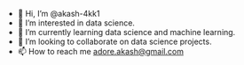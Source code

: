 - 👋 Hi, I’m @akash-4kk1
- 👀 I’m interested in data science.
- 🌱 I’m currently learning data science and machine learning.
- 💞️ I’m looking to collaborate on data science projects.
- 📫 How to reach me adore.akash@gmail.com

